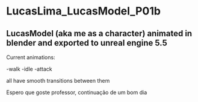 
# LucasLima_LucasModel_P01b

LucasModel (aka me as a character) animated in blender and exported to unreal engine 5.5
-
Current animations:
 
 -walk
 -idle
 -attack

 all have smooth transitions between them
 

 Espero que goste professor, continuação de um bom dia

